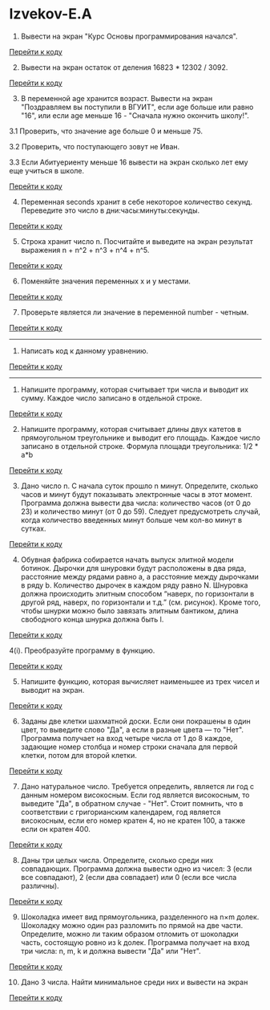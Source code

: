 # Izvekov-E.A
1. Вывести на экран "Курс Основы программирования начался".

[Перейти к коду](Hometask1(11.09.22)/task1.py)

2. Вывести на экран остаток от деления 16823 * 12302 / 3092.

[Перейти к коду](Hometask1(11.09.22)/task2.py)

3. В переменной age хранится возраст. Вывести на экран "Поздравляем вы поступили в ВГУИТ", если age больше или равно "16", или если age меньше 16 - "Сначала нужно окончить школу!".

3.1 Проверить, что значение age больше 0 и меньше 75.

3.2 Проверить, что поступающего зовут не Иван.

3.3 Если Абитуериенту меньше 16 вывести на экран сколько лет ему еще учиться в школе.

[Перейти к коду](Hometask1(11.09.22)/task3.py)

4. Переменная seconds хранит в себе некоторое количество секунд. Переведите это число в дни:часы:минуты:секунды.

[Перейти к коду](Hometask1(11.09.22)/task4.py)

5. Строка хранит число n. Посчитайте и выведите на экран результат выражения n + n^2 + n^3 + n^4 + n^5.

[Перейти к коду](Hometask1(11.09.22)/task5.py)

6. Поменяйте значения переменных x и y местами.

[Перейти к коду](Hometask1(11.09.22)/task6.py)

7. Проверьте является ли значение в переменной number - четным.

[Перейти к коду](Hometask1(11.09.22)/task7.py)

***

1. Написать код к данному уравнению. 

[Перейти к коду](Hometask2(11.09.22)/myTask.py)

***

1. Напишите программу, которая считывает три числа и выводит их сумму. Каждое число записано в отдельной строке.

[Перейти к коду](Hometask3(13.09.22)/task1.py)

2. Напишите программу, которая считывает длины двух катетов в прямоугольном треугольнике и выводит его площадь. Каждое число записано в отдельной строке. Формула площади треугольника: 1/2 * a*b

[Перейти к коду](Hometask3(13.09.22)/task2.py)

3. Дано число n. С начала суток прошло n минут. Определите, сколько часов и минут будут показывать электронные часы в этот момент. Программа должна вывести два числа: количество часов (от 0 до 23) и количество минут (от 0 до 59). Следует предусмотреть случай, когда количество введенных минут больше чем кол-во минут в сутках.

[Перейти к коду](Hometask3(13.09.22)/task3.py)

4. Обувная фабрика собирается начать выпуск элитной модели ботинок. Дырочки для шнуровки будут расположены в два ряда, расстояние между рядами равно a, а расстояние между дырочками в ряду b. Количество дырочек в каждом ряду равно N. Шнуровка должна происходить элитным способом “наверх, по горизонтали в другой ряд, наверх, по горизонтали и т.д.” (см. рисунок). Кроме того, чтобы шнурки можно было завязать элитным бантиком, длина свободного конца шнурка должна быть l.

[Перейти к коду](Hometask3(13.09.22)/task4.py)

4(i). Преобразуйте программу в функцию.

[Перейти к коду](Hometask3(13.09.22)/task4[i].py)

5. Напишите функцию, которая вычисляет наименьшее из трех чисел и выводит на экран.

[Перейти к коду](Hometask3(13.09.22)/task5.py)

6. Заданы две клетки шахматной доски. Если они покрашены в один цвет, то выведите слово "Да", а если в разные цвета — то "Нет". Программа получает на вход четыре числа от 1 до 8 каждое, задающие номер столбца и номер строки сначала для первой клетки, потом для второй клетки.

[Перейти к коду](Hometask3(13.09.22)/task6.py)

7. Дано натуральное число. Требуется определить, является ли год с данным номером високосным. Если год является високосным, то выведите "Да", в обратном случае - "Нет". Стоит помнить, что в соответствии с григорианским календарем, год является високосным, если его номер кратен 4, но не кратен 100, а также если он кратен 400.

[Перейти к коду](Hometask3(13.09.22)/task7.py)

8. Даны три целых числа. Определите, сколько среди них совпадающих. Программа должна вывести одно из чисел: 3 (если все совпадают), 2 (если два совпадает) или 0 (если все числа различны).

[Перейти к коду](Hometask3(13.09.22)/task8.py)

9. Шоколадка имеет вид прямоугольника, разделенного на n×m долек. Шоколадку можно один раз разломить по прямой на две части. Определите, можно ли таким образом отломить от шоколадки часть, состоящую ровно из k долек. Программа получает на вход три числа: n, m, k и должна вывести "Да" или "Нет".

[Перейти к коду](Hometask3(13.09.22)/task9.py)

10. Дано 3 числа. Найти минимальное среди них и вывести на экран

[Перейти к коду](Hometask3(13.09.22)/findMin.py)
